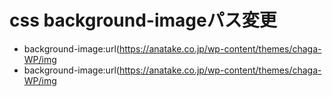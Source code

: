 # css background-imageパス変更
- background-image:url(https://anatake.co.jp/wp-content/themes/chaga-WP/img
- background-image:url(https://anatake.co.jp/wp-content/themes/chaga-WP/img
